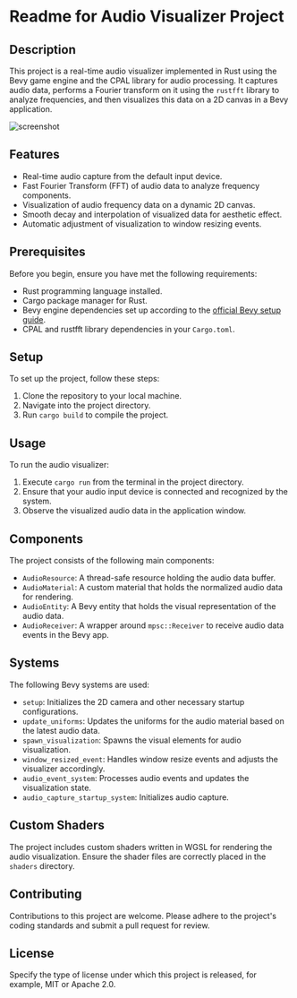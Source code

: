 # Readme for Audio Visualizer Project

## Description

This project is a real-time audio visualizer implemented in Rust using the Bevy game engine and the CPAL library for audio processing. It captures audio data, performs a Fourier transform on it using the `rustfft` library to analyze frequencies, and then visualizes this data on a 2D canvas in a Bevy application.

![screenshot](https://raw.githubusercontent.com/Lowband21/bevy_audioviz/master/screenshot.png)

## Features

- Real-time audio capture from the default input device.
- Fast Fourier Transform (FFT) of audio data to analyze frequency components.
- Visualization of audio frequency data on a dynamic 2D canvas.
- Smooth decay and interpolation of visualized data for aesthetic effect.
- Automatic adjustment of visualization to window resizing events.

## Prerequisites

Before you begin, ensure you have met the following requirements:

- Rust programming language installed.
- Cargo package manager for Rust.
- Bevy engine dependencies set up according to the [official Bevy setup guide](https://bevyengine.org/learn/book/getting-started/setup/).
- CPAL and rustfft library dependencies in your `Cargo.toml`.

## Setup

To set up the project, follow these steps:

1. Clone the repository to your local machine.
2. Navigate into the project directory.
3. Run `cargo build` to compile the project.

## Usage

To run the audio visualizer:

1. Execute `cargo run` from the terminal in the project directory.
2. Ensure that your audio input device is connected and recognized by the system.
3. Observe the visualized audio data in the application window.

## Components

The project consists of the following main components:

- `AudioResource`: A thread-safe resource holding the audio data buffer.
- `AudioMaterial`: A custom material that holds the normalized audio data for rendering.
- `AudioEntity`: A Bevy entity that holds the visual representation of the audio data.
- `AudioReceiver`: A wrapper around `mpsc::Receiver` to receive audio data events in the Bevy app.

## Systems

The following Bevy systems are used:

- `setup`: Initializes the 2D camera and other necessary startup configurations.
- `update_uniforms`: Updates the uniforms for the audio material based on the latest audio data.
- `spawn_visualization`: Spawns the visual elements for audio visualization.
- `window_resized_event`: Handles window resize events and adjusts the visualizer accordingly.
- `audio_event_system`: Processes audio events and updates the visualization state.
- `audio_capture_startup_system`: Initializes audio capture.

## Custom Shaders

The project includes custom shaders written in WGSL for rendering the audio visualization. Ensure the shader files are correctly placed in the `shaders` directory.

## Contributing

Contributions to this project are welcome. Please adhere to the project's coding standards and submit a pull request for review.

## License

Specify the type of license under which this project is released, for example, MIT or Apache 2.0.